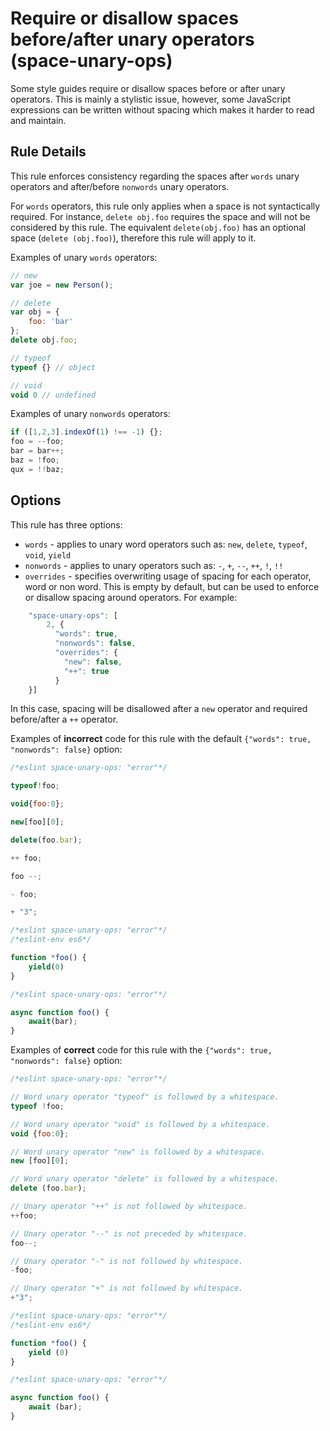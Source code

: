 # Require or disallow spaces before/after unary operators (space-unary-ops)

Some style guides require or disallow spaces before or after unary operators. This is mainly a stylistic issue, however, some JavaScript expressions can be written without spacing which makes it harder to read and maintain.

## Rule Details

This rule enforces consistency regarding the spaces after `words` unary operators and after/before `nonwords` unary operators.

For `words` operators, this rule only applies when a space is not syntactically required. For instance, `delete obj.foo` requires the space and will not be considered by this rule. The equivalent `delete(obj.foo)` has an optional space (`delete (obj.foo)`), therefore this rule will apply to it.

Examples of unary `words` operators:

```js
// new
var joe = new Person();

// delete
var obj = {
    foo: 'bar'
};
delete obj.foo;

// typeof
typeof {} // object

// void
void 0 // undefined
```

Examples of unary `nonwords` operators:

```js
if ([1,2,3].indexOf(1) !== -1) {};
foo = --foo;
bar = bar++;
baz = !foo;
qux = !!baz;
```

## Options

This rule has three options:

* `words` - applies to unary word operators such as: `new`, `delete`, `typeof`, `void`, `yield`
* `nonwords` - applies to unary operators such as: `-`, `+`, `--`, `++`, `!`, `!!`
* `overrides` - specifies overwriting usage of spacing for each
  operator, word or non word. This is empty by default, but can be used
  to enforce or disallow spacing around operators. For example:

```js
    "space-unary-ops": [
        2, {
          "words": true,
          "nonwords": false,
          "overrides": {
            "new": false,
            "++": true
          }
    }]
```

In this case, spacing will be disallowed after a `new` operator and required before/after a `++` operator.

Examples of **incorrect** code for this rule with the default `{"words": true, "nonwords": false}` option:

```js
/*eslint space-unary-ops: "error"*/

typeof!foo;

void{foo:0};

new[foo][0];

delete(foo.bar);

++ foo;

foo --;

- foo;

+ "3";
```

```js
/*eslint space-unary-ops: "error"*/
/*eslint-env es6*/

function *foo() {
    yield(0)
}
```

```js
/*eslint space-unary-ops: "error"*/

async function foo() {
    await(bar);
}
```

Examples of **correct** code for this rule with the `{"words": true, "nonwords": false}` option:

```js
/*eslint space-unary-ops: "error"*/

// Word unary operator "typeof" is followed by a whitespace.
typeof !foo;

// Word unary operator "void" is followed by a whitespace.
void {foo:0};

// Word unary operator "new" is followed by a whitespace.
new [foo][0];

// Word unary operator "delete" is followed by a whitespace.
delete (foo.bar);

// Unary operator "++" is not followed by whitespace.
++foo;

// Unary operator "--" is not preceded by whitespace.
foo--;

// Unary operator "-" is not followed by whitespace.
-foo;

// Unary operator "+" is not followed by whitespace.
+"3";
```

```js
/*eslint space-unary-ops: "error"*/
/*eslint-env es6*/

function *foo() {
    yield (0)
}
```

```js
/*eslint space-unary-ops: "error"*/

async function foo() {
    await (bar);
}
```
